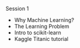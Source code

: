 Session 1
- Why Machine Learning?
- The Learning Problem
- Intro to scikit-learn
- Kaggle Titanic tutorial
